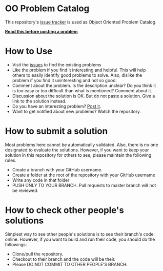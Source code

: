 # OO Problem Catalog
This repository's [issue tracker](https://github.com/iut-cse/oo-problem-catalog/issues) is used as Object Oriented Problem Catalog.

**[Read this before posting a problem](CONTRIBUTING.md)**

# How to Use
* Visit the [issues](https://github.com/iut-cse/oo-problem-catalog/issues) to find the existing problems
* Like the problem if you find it interesting and helpful. This will help others to easily identify good problems to solve. Also, dislike the problem if you find it uninteresting and not so good.
* Comment about the problem. Is the description unclear? Do you think it is too easy or too difficult than what is mentioned? Comment about it.
* Discussion about the solution is OK. But do not paste a solution. Give a link to the solution instead.
* Do you have an interesting problem? [Post it](https://github.com/iut-cse/oo-problem-catalog/issues/new?template=problem.md).
* Want to get notified about new problems? Watch the repository.

# How to submit a solution
Most problems here cannot be automatically validated. Also, there is no one designated to evaluate the solutions. However, if you want to keep your solution in this repository for others to see, please maintain the following rules.
* Create a branch with your GitHub username.
* Create a folder at the root of the repository with your GitHub username
* Write any code in that folder
* PUSH ONLY TO YOUR BRANCH. Pull requests to master branch will not be reviewed.

# How to check other people's solutions
Simplest way to see other people's solutions is to see their branch's code online. However, if you want to build and run their code, you should do the followings:
* Clone/pull the repository.
* Checkout to their branch and the code will be their.
* Please DO NOT COMMIT TO OTHER PEOPLE'S BRANCH.


